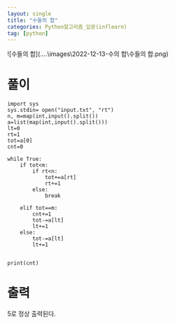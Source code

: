 ```yaml
---
layout: single
title: "수들의 합"
categories: Python알고리즘_입문(inflearn)
tag: [python]
---
```


![수들의 합](..\..\images\2022-12-13-수의 합\수들의 합.png)

# 풀이

```pytho
import sys
sys.stdin= open("input.txt", "rt")
n, m=map(int,input().split())
a=list(map(int,input().split()))
lt=0
rt=1
tot=a[0]
cnt=0

while True:
    if tot<m:
        if rt<n:
            tot+=a[rt]
            rt+=1
        else:
            break

    elif tot==m:
        cnt+=1
        tot-=a[lt]
        lt+=1
    else:
        tot-=a[lt]
        lt+=1


print(cnt)

```

# 출력

5로 정상 출력된다.
